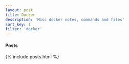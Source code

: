 ```yaml
---
layout: post
title: Docker
description: 'Misc docker notes, commands and files'
sort_key: 1
filter: 'docker'
---
```


#### Posts

{% include posts.html %}

